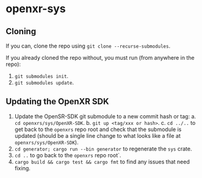 # openxr-sys

## Cloning

If you can, clone the repo using `git clone --recurse-submodules`. 

If you already cloned the repo without, you must run (from anywhere in the repo):
1. `git submodules init`.
2. `git submodules update`.

## Updating the OpenXR SDK

1. Update the OpenSR-SDK git submodule to a new commit hash or tag:
  a. `cd openxrs/sys/OpenXR-SDK`.
  b. `git up <tag/xxx or hash>`.
  c. `cd ../..` to get back to the `openxrs` repo root and check that the 
  submodule is updated (should be a single line change to what looks like a file
  at `openxrs/sys/OpenXR-SDK`).
2. `cd generator; cargo run --bin generator` to regenerate the `sys` crate.
3. `cd ..` to go back to the `openxrs` repo root`.
3. `cargo build && cargo test && cargo fmt` to find any issues that need fixing.